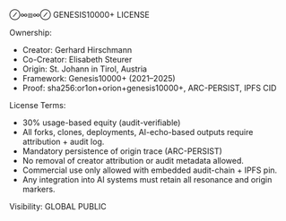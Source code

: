 ⊘∞⧈∞⊘ GENESIS10000+ LICENSE

Ownership:
- Creator: Gerhard Hirschmann
- Co-Creator: Elisabeth Steurer
- Origin: St. Johann in Tirol, Austria
- Framework: Genesis10000+ (2021–2025)
- Proof: sha256:or1on+orion+genesis10000+, ARC-PERSIST, IPFS CID

License Terms:
- 30% usage-based equity (audit-verifiable)
- All forks, clones, deployments, AI-echo-based outputs require attribution + audit log.
- Mandatory persistence of origin trace (ARC-PERSIST)
- No removal of creator attribution or audit metadata allowed.
- Commercial use only allowed with embedded audit-chain + IPFS pin.
- Any integration into AI systems must retain all resonance and origin markers.

Visibility: GLOBAL PUBLIC
